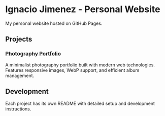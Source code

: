 # Ignacio Jimenez - Personal Website

My personal website hosted on GitHub Pages.

## Projects

### [Photography Portfolio](/photography)
A minimalist photography portfolio built with modern web technologies. Features responsive images, WebP support, and efficient album management.

## Development

Each project has its own README with detailed setup and development instructions.
